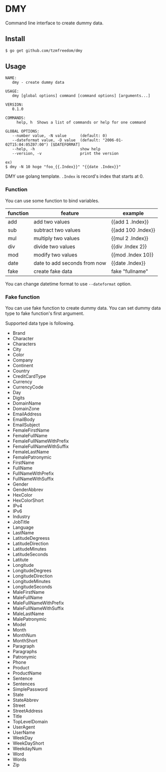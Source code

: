 # DMY

Command line interface to create dummy data.

## Install

```bash
$ go get github.com/tzmfreedom/dmy
```

## Usage

```
NAME:
   dmy - create dummy data

USAGE:
   dmy [global options] command [command options] [arguments...]

VERSION:
   0.1.0

COMMANDS:
     help, h  Shows a list of commands or help for one command

GLOBAL OPTIONS:
   --number value, -N value      (default: 0)
   --dateformat value, -D value  (default: "2006-01-02T15:04:05Z07:00") [$DATEFORMAT]
   --help, -h                    show help
   --version, -v                 print the version

ex)
$ dmy -N 10 hoge "foo_{{.Index}}" "{{date .Index}}"
```

DMY use golang template.
`.Index` is record's index that starts at 0.

### Function

You can use some function to bind variables.

|function|feature|example|
| ------ | ----- | ----- |
|add|add two values|{{add 1 .Index}}|
|sub|subtract two values|{{add 100 .Index}}|
|mul|multiply two values|{{mul 2 .Index}}|
|div|divide two values|{{div .Index 2}}|
|mod|modify two values|{{mod .Index 10}}|
|date|date to add seconds from now|{{date .Index}}|
|fake|create fake data|fake "fullname"|

You can change datetime format to use `--dateformat` option.

### Fake function

You can use fake function to create dummy data.
You can set dummy data type to fake function's first argument.

Supported data type is following.

* Brand
* Character
* Characters
* City
* Color
* Company
* Continent
* Country
* CreditCardType
* Currency
* CurrencyCode
* Day
* Digits
* DomainName
* DomainZone
* EmailAddress
* EmailBody
* EmailSubject
* FemaleFirstName
* FemaleFullName
* FemaleFullNameWithPrefix
* FemaleFullNameWithSuffix
* FemaleLastName
* FemalePatronymic
* FirstName
* FullName
* FullNameWithPrefix
* FullNameWithSuffix
* Gender
* GenderAbbrev
* HexColor
* HexColorShort
* IPv4
* IPv6
* Industry
* JobTitle
* Language
* LastName
* LatitudeDegreess
* LatitudeDirection
* LatitudeMinutes
* LatitudeSeconds
* Latitute
* Longitude
* LongitudeDegrees
* LongitudeDirection
* LongitudeMinutes
* LongitudeSeconds
* MaleFirstName
* MaleFullName
* MaleFullNameWithPrefix
* MaleFullNameWithSuffix
* MaleLastName
* MalePatronymic
* Model
* Month
* MonthNum
* MonthShort
* Paragraph
* Paragraphs
* Patronymic
* Phone
* Product
* ProductName
* Sentence
* Sentences
* SimplePassword
* State
* StateAbbrev
* Street
* StreetAddress
* Title
* TopLevelDomain
* UserAgent
* UserName
* WeekDay
* WeekDayShort
* WeekdayNum
* Word
* Words
* Zip